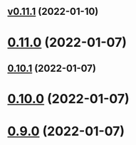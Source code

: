 ## [v0.11.1](https://github.com/pabpazjim/bdd_metamodel/compare/v0.11.0...v0.11.1) (2022-01-10)




# [0.11.0](https://github.com/pabpazjim/bdd_metamodel/compare/v0.10.1...v0.11.0) (2022-01-07)




## [0.10.1](https://github.com/pabpazjim/bdd_metamodel/compare/v0.10.0...v0.10.1) (2022-01-07)




# [0.10.0](https://github.com/pabpazjim/bdd_metamodel/compare/v0.9.0...v0.10.0) (2022-01-07)




# [0.9.0](https://github.com/pabpazjim/bdd_metamodel/compare/v0.8.1...v0.9.0) (2022-01-07)




